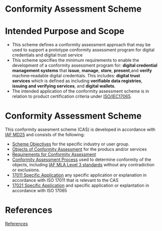 # Conformity Assessment Scheme

# Intended Purpose and Scope

* This scheme defines  a conformity assessment approach that may be used to support a prototype conformity assessment program for digital credentials and digital trust service 
* This scheme specifies the minimum requirements to enable the development of a conformity assessment program for: **digital credential management systems** that **issue**, **manage**, **store**, **present**,and **verify** machine‐readable digital credentials. This includes: **digital trust services** which is defined as including **verifiable data registries**, **issuing and verifying services**, and **digital wallets**.
* The intended application of the conformity assessment scheme is in relation to product certification criteria under [ISO/IEC17065](https://www.iso.org/standard/46568.html).

# Conformity Assessment Scheme
This conformity assesment scheme (CAS) is developed in accordance with [IAF MD25](https://iaf.nu/iaf_system/uploads/documents/IAF_MD_25_Criteria_for_the_Evaluation_of_CAS_07012022.pdf) and consists of the following:

* [Scheme Objectives](./objectives.md) for the specific industry or user group.
* [Objects of Conformity Assessment](objects-of-conformity-assessment.md) for the producs and/or services
* [Requirements for Conformity Assessment](./requirements-conformity-assessment.md)
* [Conformity Assessment Process](./conformity-assessment-process.md) used to determine conformity of the objects, including [IAF MLA Level 3 standards](./iaf-mla-level3.md) without any contradiction or exclusions.
* [17011 Specific Application](./17011-specific-application.md) any specific application or explanation in accordance with ISO 17011 that is relevant to the CAS
*  [17021 Specific Application](./17021-specific-application.md) and specific application or explantation in accordance with ISO 17065


# References
[References](./references.md)
